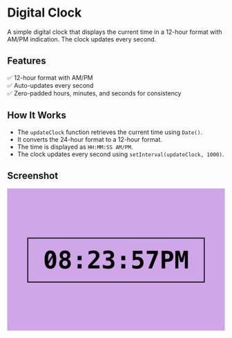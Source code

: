 # Digital Clock

A simple digital clock that displays the current time in a 12-hour format with AM/PM indication. The clock updates every second.

## Features

✅ 12-hour format with AM/PM  
✅ Auto-updates every second  
✅ Zero-padded hours, minutes, and seconds for consistency

## How It Works

- The `updateClock` function retrieves the current time using `Date()`.
- It converts the 24-hour format to a 12-hour format.
- The time is displayed as `HH:MM:SS AM/PM`.
- The clock updates every second using `setInterval(updateClock, 1000)`.

## Screenshot

![To-Do List Screenshot](./demo-1.png)